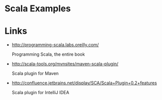 # Scala Examples

# Links

* http://programming-scala.labs.oreilly.com/

  Programming Scala, the entire book

* http://scala-tools.org/mvnsites/maven-scala-plugin/

  Scala plugin for Maven

* http://confluence.jetbrains.net/display/SCA/Scala+Plugin+0.2+features

  Scala plugin for IntelliJ IDEA
